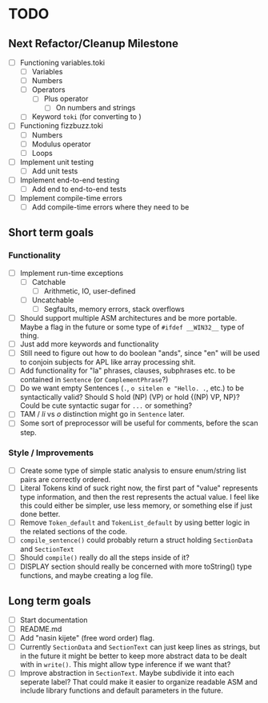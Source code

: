 # TODO

## Next Refactor/Cleanup Milestone

- [ ] Functioning variables.toki
    - [ ] Variables
    - [ ] Numbers
    - [ ] Operators
        - [ ] Plus operator
            - [ ] On numbers and strings
    - [ ] Keyword `toki` (for converting to )
- [ ] Functioning fizzbuzz.toki
    - [ ] Numbers
    - [ ] Modulus operator
    - [ ] Loops
- [ ] Implement unit testing
    - [ ] Add unit tests
- [ ] Implement end-to-end testing
    - [ ] Add end to end-to-end tests
- [ ] Implement compile-time errors
    - [ ] Add compile-time errors where they need to be

## Short term goals

### Functionality

- [ ] Implement run-time exceptions
    - [ ] Catchable
        - [ ] Arithmetic, IO, user-defined
    - [ ] Uncatchable
        - [ ] Segfaults, memory errors, stack overflows
- [ ] Should support multiple ASM architectures and be more portable. Maybe a
flag in the future or some type of `#ifdef __WIN32__` type of thing.
- [ ] Just add more keywords and functionality
- [ ] Still need to figure out how to do boolean "ands", since "en" will be used
to conjoin subjects for APL like array processing shit.
- [ ] Add functionality for "la" phrases, clauses, subphrases etc. to be
contained in `Sentence` (or `ComplementPhrase`?)
- [ ] Do we want empty Sentences (`.`, `o sitelen e "Hello. .`, etc.) to be
syntactically valid? Should S hold (NP) (VP) or hold {(NP) VP, NP}? Could be
cute syntactic sugar for `...` or something?
- [ ] TAM / *li* vs *o* distinction might go in `Sentence` later.
- [ ] Some sort of preprocessor will be useful for comments, before the
scan step.

### Style / Improvements

- [ ] Create some type of simple static analysis to ensure enum/string list
pairs are correctly ordered.
- [ ] Literal Tokens kind of suck right now, the first part of "value"
represents type information, and then the rest represents the actual value. I
feel like this could either be simpler, use less memory, or something else if
just done better.
- [ ] Remove `Token_default` and `TokenList_default` by using better logic in
the related sections of the code.
- [ ] `compile_sentence()` could probably return a struct holding `SectionData`
and `SectionText`
- [ ] Should `compile()` really do all the steps inside of it?
- [ ] DISPLAY section should really be concerned with more toString() type
functions, and maybe creating a log file.

## Long term goals

- [ ] Start documentation
- [ ] README.md
- [ ] Add "nasin kijete" (free word order) flag.
- [ ] Currently `SectionData` and `SectionText` can just keep lines as strings,
but in the future it might be better to keep more abstract data to be dealt with
in `write()`. This might allow type inference if we want that?
- [ ] Improve abstraction in `SectionText`. Maybe subdivide it into each
seperate label? That could make it easier to organize readable ASM and include
library functions and default parameters in the future.
